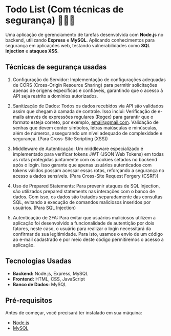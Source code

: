 # Todo List (Com técnicas de segurança) 👩‍💻🚀

Uma aplicação de gerenciamento de tarefas desenvolvida com **Node.js** no backend, utilizando **Express** e **MySQL**. Aplicando conhecimentos para segurança em aplicações web, testando vulnerabilidades como **SQL Injection** e **ataques XSS**.

## Técnicas de segurança usadas

1. Configuração do Servidor:
   Implementação de configurações adequadas de CORS (Cross-Origin Resource Sharing) para permitir solicitações apenas de origens específicas e confiáveis, garantindo que o acesso à API seja restrito a domínios autorizados.

2. Sanitização de Dados:
   Todos os dados recebidos via API são validados assim que chegam à camada de controle. Isso inclui:
   Verificação de e-mails através de expressões regulares (Regex) para garantir que o formato esteja correto, por exemplo, email@gmail.com.
   Validação de senhas que devem conter símbolos, letras maiúsculas e minúsculas, além de números, assegurando um nível adequado de complexidade e segurança. (Para Cross-Site Scripting (XSS))

3. Middleware de Autenticação:
   Um middleware especializado é implementado para verificar tokens JWT (JSON Web Tokens) em todas as rotas protegidas juntamente com os cookies setados no backend após o login. Isso garante que apenas usuários autenticados com tokens válidos possam acessar essas rotas, reforçando a segurança no acesso a dados sensíveis. (Para Cross-Site Request Forgery (CSRF))

4. Uso de Prepared Statements:
   Para prevenir ataques de SQL Injection, são utilizados prepared statements nas interações com o banco de dados. Com isso, os dados são tratados separadamente das consultas SQL, evitando a execução de comandos maliciosos inseridos por usuários. (Para SQL Injection)

5. Autenticação de 2FA:
   Para evitar que usuários maliciosos utilizem a aplicação foi desenvolvido a funcionalidade de autentição por dois fatores, neste caso, o usuário para realizar o login necessitará da confirmar de sua legitimidade. Para isto, usamos o envio de um código ao e-mail cadastrado e por meio deste código permitiremos o acesso a aplicação.

## Tecnologias Usadas

- **Backend:** Node.js, Express, MySQL
- **Frontend:** HTML, CSS, JavaScript
- **Banco de Dados:** MySQL

## Pré-requisitos

Antes de começar, você precisará ter instalado em sua máquina:

- [Node.js](https://nodejs.org/)
- [MySQL](https://www.mysql.com/)
